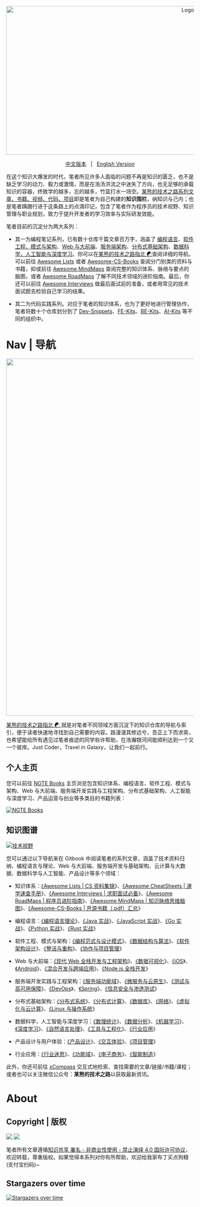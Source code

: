 <p align="center">
  <a href="https://github.com/wx-chevalier/Developer-Zero-To-Mastery">
    <img src="header.svg" alt="Logo" style="width: 100vw;height: 400px" />
  </a>

  <p align="center">
    <a href="./README.md">中文版本</a>
    <span style="margin:0 8px;">|</span>
    <a href="./README-en.md">English Version</a>
  </p>
</p>

在这个知识大爆发的时代，笔者所见许多人面临的问题不再是知识的匮乏，也不是缺乏学习的动力、毅力或激情，而是在浩汤洪流之中迷失了方向，也无足够的承载知识的容器，终致学的越多，忘的越多，竹篮打水一场空。[某熊的技术之路系列文章、书籍、视频、代码、项目](https://github.com/wx-chevalier)即是笔者为自己构建的**知识围栏**，纳知识与己内；也是笔者蹒跚行进于这条路上的点滴印记，包含了笔者作为程序员的技术视野、知识管理与职业规划，致力于提升开发者的学习效率与实际研发效能。

笔者目前的沉淀分为两大系列：

- 其一为编程笔记系列，已有数十仓库千篇文章百万字，涵盖了 [编程语言]()、[软件工程、模式与架构]()、[Web 与大前端]()、[服务端架构]()、[分布式基础架构]()、[数据科学，人工智能与深度学习]()。你可以在[某熊的技术之路指北 ☯](https://github.com/wx-chevalier/Developer-Zero-To-Mastery)查阅详细的导航。可以前往 [Awesome Lists](https://ngte-al.gitbook.io/i/) 或者 [Awesome-CS-Books](https://github.com/wx-chevalier/Awesome-CS-Books) 查阅分门别类的资料与书籍，抑或前往 [Awesome MindMaps](https://github.com/wx-chevalier/Awesome-MindMaps) 查阅完整的知识体系、脉络与要点的脑图，或者 [Awesome RoadMaps](https://github.com/wx-chevalier/Awesome-RoadMaps) 了解不同技术领域的进阶指南。最后，你还可以前往 [Awesome Interviews](https://github.com/wx-chevalier/Awesome-Interviews) 做最后面试前的准备，或者用常见的技术面试题去检验自己学习的结果。

- 其二为代码实践系列。对应于笔者的知识体系，也为了更好地进行管理协作，笔者将数十个仓库划分到了 [Dev-Snippets](https://github.com/Dev-Snippets)、[FE-Kits](https://github.com/FE-Kits)、[BE-Kits](https://github.com/BE-Kits)、[AI-Kits](https://github.com/AI-Kits) 等不同的组织中。

# Nav | 导航

<img src="https://i.postimg.cc/NGX6X6GP/image.png" style="width:100vw">

[某熊的技术之路指北 ☯ ](https://github.com/wx-chevalier/Developer-Zero-To-Mastery)就是对笔者不同领域方面沉淀下的知识仓库的导航与索引，便于读者快速地寻找到自己需要的内容。路漫漫其修远兮，吾正上下而求索，也希望能给所有遇见过笔者痕迹的同学些许帮助，在浩瀚银河间能顺利达到一个又一个彼岸。Just Coder，Travel in Galaxy，让我们一起前行。

## 个人主页

您可以前往 [NGTE Books](https://ng-tech.icu/books/) 主页浏览包含知识体系、编程语言、软件工程、模式与架构、Web 与大前端、服务端开发实践与工程架构、分布式基础架构、人工智能与深度学习、产品运营与创业等多类目的书籍列表：

[![NGTE Books](https://s2.ax1x.com/2020/01/18/19uXtI.png)](https://ng-tech.icu/books/)

## 知识图谱

[![技术视野](https://s3.ax1x.com/2021/02/21/yTSKdH.png)](https://github.com/wx-chevalier/Awesome-MindMaps)

您可以通过以下导航来在 Gitbook 中阅读笔者的系列文章，涵盖了技术资料归纳、编程语言与理论、Web 与大前端、服务端开发与基础架构、云计算与大数据、数据科学与人工智能、产品设计等多个领域：

- 知识体系：[《Awesome Lists | CS 资料集锦](https://ng-tech.icu/Awesome-Lists)》、[《Awesome CheatSheets | 速学速查手册](https://ng-tech.icu/Awesome-CheatSheets)》、[《Awesome Interviews | 求职面试必备](https://ng-tech.icu/Awesome-Interviews)》、[《Awesome RoadMaps | 程序员进阶指南](https://ng-tech.icu/Awesome-RoadMaps)》、[《Awesome MindMaps | 知识脉络思维脑图](https://ng-tech.icu/Awesome-MindMaps)》、[《Awesome-CS-Books | 开源书籍（.pdf）汇总](https://github.com/wx-chevalier/Awesome-CS-Books)》

- 编程语言：[《编程语言理论](https://ng-tech.icu/ProgrammingLanguage-Series/#/)》、[《Java 实战](https://ng-tech.icu/Java-Series)》、[《JavaScript 实战](https://ng-tech.icu/JavaScript-Series)》、[《Go 实战](https://ng-tech.icu/Go-Series)》、[《Python 实战](https://ng-tech.icu/ProgrammingLanguage-Series/#/)》、[《Rust 实战](https://ng-tech.icu/ProgrammingLanguage-Series/#/)》

- 软件工程、模式与架构：[《编程范式与设计模式](https://ng-tech.icu/DesignPattern-Series/)》、[《数据结构与算法](https://ng-tech.icu/AlgoDS-Series/)》、[《软件架构设计](https://ng-tech.icu/SoftwareArchitecture-Series/)》、[《整洁与重构](https://ng-tech.icu/SoftwareEngineering-Series/)》、[《协作与项目管理](https://ng-tech.icu/SoftwareEngineering-Series/)》

* Web 与大前端：[《现代 Web 全栈开发与工程架构](https://ng-tech.icu/Web-Series/)》、[《数据可视化](https://ng-tech.icu/Frontend-Series/)》、[《iOS](https://ng-tech.icu/Frontend-Series/)》、[《Android](https://ng-tech.icu/Frontend-Series/)》、[《混合开发与跨端应用](https://ng-tech.icu/Web-Series/)》、[《Node.js 全栈开发](https://ng-tech.icu/Node-Series/)》

* 服务端开发实践与工程架构：[《服务端功能域](https://ng-tech.icu/Backend-Series/#/)》、[《微服务与云原生](https://ng-tech.icu/MicroService-Series/#/)》、[《测试与高可用保障](https://ng-tech.icu/Backend-Series/#/)》、[《DevOps](https://ng-tech.icu/Backend-Series/#/)》、[《Spring](https://ng-tech.icu/Spring-Series/#/)》、[《信息安全与渗透测试](https://ng-tech.icu/Backend-Series/#/)》

* 分布式基础架构：[《分布式系统](https://ng-tech.icu/DistributedSystem-Series/#/)》、[《分布式计算](https://ng-tech.icu/DistributedSystem-Series/#/)》、[《数据库](https://github.com/wx-chevalier/Database-Series)》、[《网络](https://ng-tech.icu/DistributedSystem-Series/#/)》、[《虚拟化与云计算](https://github.com/wx-chevalier/Cloud-Series)》、[《Linux 与操作系统](https://github.com/wx-chevalier/Linux-Series)》

* 数据科学，人工智能与深度学习：[《数理统计](https://ng-tech.icu/Mathematics-Series/#/)》、[《数据分析](https://ng-tech.icu/AI-Series/#/)》、[《机器学习](https://ng-tech.icu/AI-Series/#/)》、[《深度学习](https://ng-tech.icu/AI-Series/#/)》、[《自然语言处理](https://ng-tech.icu/AI-Series/#/)》、[《工具与工程化](https://ng-tech.icu/AI-Series/#/)》、[《行业应用](https://ng-tech.icu/AI-Series/#/)》

* 产品设计与用户体验：[《产品设计](https://ng-tech.icu/Product-Series/#/)》、[《交互体验](https://ng-tech.icu/Product-Series/#/)》、[《项目管理](https://ng-tech.icu/Product-Series/#/)》

* 行业应用：[《行业迷思](https://github.com/wx-chevalier/Business-Series)》、[《功能域](https://github.com/wx-chevalier/Business-Series)》、[《电子商务](https://github.com/wx-chevalier/Business-Series)》、[《智能制造](https://github.com/wx-chevalier/Business-Series)》

此外，你还可前往 [xCompass](https://ng-tech.icu/) 交互式地检索、查找需要的文章/链接/书籍/课程；或者也可以关注微信公众号：**某熊的技术之路**以获取最新资讯。

# About

## Copyright | 版权

![](https://parg.co/bDY) ![](https://parg.co/bDm)

笔者所有文章遵循[知识共享 署名 - 非商业性使用 - 禁止演绎 4.0 国际许可协议](https://creativecommons.org/licenses/by-nc-nd/4.0/deed.zh)，欢迎转载，尊重版权。如果觉得本系列对你有所帮助，欢迎给我家布丁买点狗粮(支付宝扫码)~

## Stargazers over time

[![Stargazers over time](https://starchart.cc/wx-chevalier/Developer-Zero-To-Mastery.svg)](https://starchart.cc/wx-chevalier/Developer-Zero-To-Mastery)
